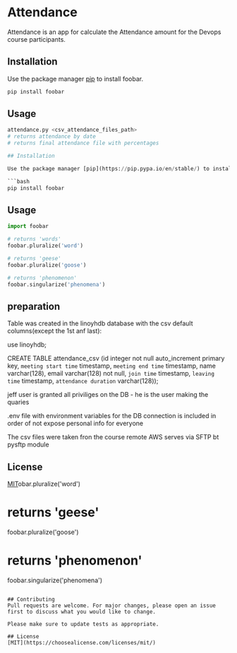 # Attendance

Attendance is an app for calculate the Attendance amount for the Devops course participants.

## Installation

Use the package manager [pip](https://pip.pypa.io/en/stable/) to install foobar.

```bash
pip install foobar
```

## Usage

```python
attendance.py <csv_attendance_files_path>
# returns attendance by date
# returns final attendance file with percentages

## Installation

Use the package manager [pip](https://pip.pypa.io/en/stable/) to install foobar.

```bash
pip install foobar
```

## Usage

```python
import foobar

# returns 'words'
foobar.pluralize('word')

# returns 'geese'
foobar.pluralize('goose')

# returns 'phenomenon'
foobar.singularize('phenomena')
```

## preparation
Table was created in the linoyhdb database with the csv default columns(except the 1st anf last):

use linoyhdb;

CREATE TABLE attendance_csv (id integer not null auto_increment primary key, `meeting start time` timestamp, `meeting end time` timestamp, name varchar(128),  email varchar(128) not null, `join time` timestamp, `leaving time` timestamp, `attendance duration` varchar(128));

jeff user is granted all priviliges on the DB - he is the user making the quaries

.env file with environment variables for the DB connection is included in order of not expose personal info for everyone

The csv files were taken fron the course remote AWS serves via SFTP bt pysftp module
## License
[MIT](https://choosealicense.com/licenses/mit/)obar.pluralize('word')

# returns 'geese'
foobar.pluralize('goose')

# returns 'phenomenon'
foobar.singularize('phenomena')
```

## Contributing
Pull requests are welcome. For major changes, please open an issue first to discuss what you would like to change.

Please make sure to update tests as appropriate.

## License
[MIT](https://choosealicense.com/licenses/mit/)